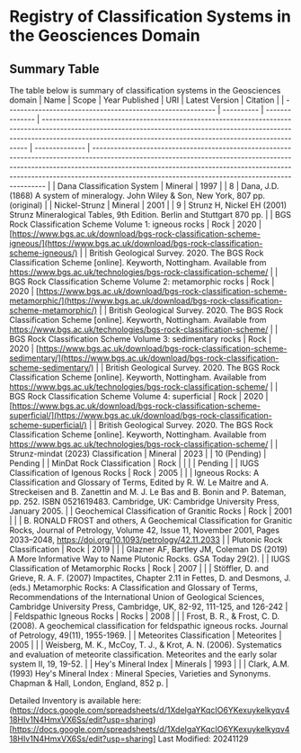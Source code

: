 # Registry of Classification Systems in the Geosciences Domain

## Summary Table
The table below is summary of classification systems in the Geosciences domain
| Name                                                       | Scope      | Year Published | URI                                                                                                                                                                                                                                    | Latest Version | Citation                                                                                                                                                                                                                                                                                                    |
| ---------------------------------------------------------- | ---------- | -------------- | -------------------------------------------------------------------------------------------------------------------------------------------------------------------------------------------------------------------------------------- | -------------- | ----------------------------------------------------------------------------------------------------------------------------------------------------------------------------------------------------------------------------------------------------------------------------------------------------------- |
| Dana Classification System                                 | Mineral    | 1997           |                                                                                                                                                                                                                                        | 8              | Dana, J.D. (1868) A system of mineralogy. John Wiley & Son, New York, 807 pp. (original)                                                                                                                                                                                                                    |
| Nickel-Strunz                                              | Mineral    | 2001           |                                                                                                                                                                                                                                        | 9              | Strunz H, Nickel EH (2001) Strunz Mineralogical Tables, 9th Edition. Berlin and Stuttgart 870 pp.                                                                                                                                                                                                           |
| BGS Rock Classification Scheme Volume 1: igneous rocks     | Rock       | 2020           | [https://www.bgs.ac.uk/download/bgs-rock-classification-scheme-igneous/](https://www.bgs.ac.uk/download/bgs-rock-classification-scheme-igneous/)         |                | British Geological Survey. 2020. The BGS Rock Classification Scheme [online]. Keyworth, Nottingham. Available from https://www.bgs.ac.uk/technologies/bgs-rock-classification-scheme/                                                                                                                       |
| BGS Rock Classification Scheme Volume 2: metamorphic rocks | Rock       | 2020           | [https://www.bgs.ac.uk/download/bgs-rock-classification-scheme-metamorphic/](https://www.bgs.ac.uk/download/bgs-rock-classification-scheme-metamorphic/) |                | British Geological Survey. 2020. The BGS Rock Classification Scheme [online]. Keyworth, Nottingham. Available from https://www.bgs.ac.uk/technologies/bgs-rock-classification-scheme/                                                                                                                       |
| BGS Rock Classification Scheme Volume 3: sedimentary rocks | Rock       | 2020           | [https://www.bgs.ac.uk/download/bgs-rock-classification-scheme-sedimentary/](https://www.bgs.ac.uk/download/bgs-rock-classification-scheme-sedimentary/) |                | British Geological Survey. 2020. The BGS Rock Classification Scheme [online]. Keyworth, Nottingham. Available from https://www.bgs.ac.uk/technologies/bgs-rock-classification-scheme/                                                                                                                       |
| BGS Rock Classification Scheme Volume 4: superficial       | Rock       | 2020           | [https://www.bgs.ac.uk/download/bgs-rock-classification-scheme-superficial/](https://www.bgs.ac.uk/download/bgs-rock-classification-scheme-superficial/) |                | British Geological Survey. 2020. The BGS Rock Classification Scheme [online]. Keyworth, Nottingham. Available from https://www.bgs.ac.uk/technologies/bgs-rock-classification-scheme/                                                                                                                       |
| Strunz-mindat (2023) Classification                        | Mineral    | 2023           |                                                                                                                                                                                                                                        | 10 (Pending)   | Pending                                                                                                                                                                                                                                                                                                     |
| MinDat Rock Classification                                 | Rock       |                |                                                                                                                                                                                                                                        |                | Pending                                                                                                                                                                                                                                                                                                     |
| IUGS Classification of Igenous Rocks                       | Rock       | 2005           |                                                                                                                                                                                                                                        |                | Igneous Rocks: A Classification and Glossary of Terms, Edited by R. W. Le Maitre and A. Streckeisen and B. Zanettin and M. J. Le Bas and B. Bonin and P. Bateman, pp. 252. ISBN 0521619483. Cambridge, UK: Cambridge University Press, January 2005.                                                        |
| Geochemical Classification of Granitic Rocks               | Rock       | 2001           |                                                                                                                                                                                                                                        |                | B. RONALD FROST and others, A Geochemical Classification for Granitic Rocks, Journal of Petrology, Volume 42, Issue 11, November 2001, Pages 2033–2048, https://doi.org/10.1093/petrology/42.11.2033                                                                                                        |
| Plutonic Rock Classification                               | Rock       | 2019           |                                                                                                                                                                                                                                        |                | Glazner AF, Bartley JM, Coleman DS (2019) A More Informative Way to Name Plutonic Rocks. GSA Today 29(2).                                                                                                                                                                                                   |
| IUGS Classification of Metamorphic Rocks                   | Rock       | 2007           |                                                                                                                                                                                                                                        |                | Stöffler, D. and Grieve, R. A. F. (2007) Impactites, Chapter 2.11 in Fettes, D. and Desmons, J. (eds.) Metamorphic Rocks: A Classification and Glossary of Terms, Recommendations of the International Union of Geological Sciences, Cambridge University Press, Cambridge, UK, 82-92, 111-125, and 126-242 |
| Feldspathic Igneous Rocks                                  | Rocks      | 2008           |                                                                                                                                                                                                                                        |                | Frost, B. R., & Frost, C. D. (2008). A geochemical classification for feldspathic igneous rocks. Journal of Petrology, 49(11), 1955-1969.                                                                                                                                                                   |
| Meteorites Classification                                  | Meteorites | 2005           |                                                                                                                                                                                                                                        |                | Weisberg, M. K., McCoy, T. J., & Krot, A. N. (2006). Systematics and evaluation of meteorite classification. Meteorites and the early solar system II, 19, 19-52.                                                                                                                                           |
| Hey's Mineral Index                                        | Minerals   | 1993           |                                                                                                                                                                                                                                        |                | Clark, A.M. (1993) Hey's Mineral Index : Mineral Species, Varieties and Synonyms. Chapman & Hall, London, England, 852 p.                                                                                                                                                                                   |

Detailed Inventory is available here: (https://docs.google.com/spreadsheets/d/1XdeIgaYKqcIO6YKexuykelkyqv418HIv1N4HmxVX6Ss/edit?usp=sharing)[https://docs.google.com/spreadsheets/d/1XdeIgaYKqcIO6YKexuykelkyqv418HIv1N4HmxVX6Ss/edit?usp=sharing]
Last Modified: 20241129

